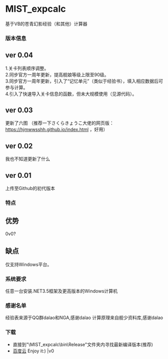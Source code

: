 # MIST_expcalc
基于VB的苍青幻影经验（和其他）计算器
### 版本信息
## ver 0.04
1.关卡列表顺序调整。  
2.同步官方一周年更新，提高舰娘等级上限至90级。  
3.同步官方一周年更新，引入了“记忆单元”（类似于经验书），填入相应数据后可参与计算。  
4.引入了快速导入关卡信息的函数，但未大规模使用（见源代码）。
## ver 0.03
更新了六图
（推荐一下さくらきょうこ大佬的网页版：https://hjmwwsshh.github.io/index.html ，好用）
## ver 0.02
我也不知道更新了什么
## ver 0.01
上传至Github的初代版本
### 特点
## 优势
0v0?
## 缺点
仅支持Windows平台。
### 系统要求
任意一台安装.NET3.5框架及更高版本的Windows计算机
### 感谢名单
 经验表来源于QQ群dalao和NGA,感谢dalao
 计算原理来自舰少资料库,感谢dalao
### 下载
- 直接到"\MIST_expcalc\bin\Release\"文件夹内寻找最新编译版本(推荐)
- [百度云](https://pan.baidu.com/s/1dYBdtHY2JsH2QlKm3PDCZw)
 Enjoy it:) |v0

